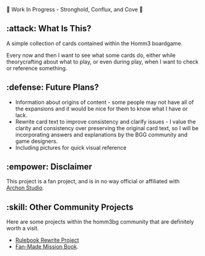 🚧 Work In Progress - Stronghold, Conflux, and Cove 🚧


## :attack: What Is This?

A simple collection of cards contained within the Homm3 boardgame.

Every now and then I want to see what some cards do, either while theorycrafting about what to play, or even during play, when I want to check or reference something.


## :defense: Future Plans?

* Information about origins of content - some people may not have all of the expansions and it would be nice for them to know what I have or lack.
* Rewrite card text to improve consistency and clarify issues - I value the clarity and consistency over preserving the original card text, so I will be incorporating answers and explanations by the BGG community and game designers.
* Including pictures for quick visual reference


## :empower: Disclaimer

This project is a fan project, and is in no way official or affiliated with [Archon Studio](https://archon-studio.com).


## :skill: Other Community Projects

Here are some projects within the homm3bg community that are definitely worth a visit.

- [Rulebook Rewrite Project](https://github.com/Heegu-sama/Homm3BG)
- [Fan-Made Mission Book](https://github.com/qwrtln/Homm3BG-mission-book).
